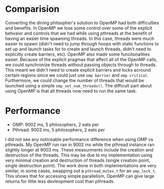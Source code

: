 # Comparision

Converting the dining philsopher's solution to OpenMP had both difficulties and
benefits. In OpenMP we lose some control over some of the explicit behvaior and 
controls that we had while using pthreads at the benefit of having an easier
time spawning threads. In this case, threads were much easier to spawn (didn't 
need to jump through hoops with static functions to set up and launch tasks for
to create and launch threads, didn't need to explicitly create barriers, etc). 
OpenMP also made some funcitonalities easier. Because of the explicit pragmas 
that affect all of the OpenMP calls, we could synchronize threads without passing 
objects through to threads. This meant we didn't need to create explicit barriers
and locks acround certain regions since we could just use `omp barrier` and 
`omp critical`. Furthermore, we could change the number of threads that would be 
launched using a simple `omp_set_num_threads()`. The difficult part about using 
OpenMP is that all threads now need to run the same task.


# Performance

- OMP: 9002 ms, 5 philosophers, 2 eats per 
- Pthread: 9003 ms, 5 philosophers, 2 eats per

I did not see any noticeable performance difference when using OMP vs pthreads.
My OpenMP run ran in 9002 ms while the pthread instance ran slightly longer at
9003 ms. These measurments include the creation and destruction of the threads. 
This may be due to my implementation using very minimal creation and destruction 
of threads (single creation point, single destruction point). The work done 
in both implementations are very similar, in some cases, swapping out a 
`pthread_mutex_t` for an `omp_lock_t`. This shows that for accessing simple 
parallelism, OpenMP can give large returns for little less devleopment cost 
than pthreads. 
